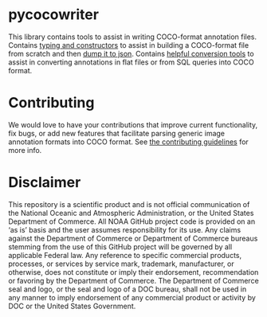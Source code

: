 # pycocowriter

This library contains tools to assist in writing COCO-format annotation files.  
Contains [typing and constructors](https://nodd-tools.github.io/pycocowriter/api/coco) to assist in building a COCO-format file from scratch and then [dump it to json](https://nodd-tools.github.io/pycocowriter/api/coco/#pycocowriter.coco.COCOData.to_json).
Contains [helpful conversion tools](https://nodd-tools.github.io/pycocowriter/api/csv2coco) to assist in converting annotations in flat files or from SQL queries into COCO format.

# Contributing

We would love to have your contributions that improve current functionality, fix bugs, or add new features
that facilitate parsing generic image annotation formats into COCO format.  See [the contributing guidelines](CONTRIBUTING.md) for more info.

# Disclaimer

This repository is a scientific product and is not official communication of the National Oceanic and
Atmospheric Administration, or the United States Department of Commerce. All NOAA GitHub project
code is provided on an ‘as is’ basis and the user assumes responsibility for its use. Any claims against the
Department of Commerce or Department of Commerce bureaus stemming from the use of this GitHub
project will be governed by all applicable Federal law. Any reference to specific commercial products,
processes, or services by service mark, trademark, manufacturer, or otherwise, does not constitute or
imply their endorsement, recommendation or favoring by the Department of Commerce. The Department
of Commerce seal and logo, or the seal and logo of a DOC bureau, shall not be used in any manner to
imply endorsement of any commercial product or activity by DOC or the United States Government.
